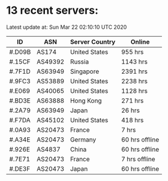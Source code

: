 # 13 recent servers:

Latest update at: Sun Mar 22 02:10:10 UTC 2020

| ID | ASN | Server Country | Online |
| -- | --- | -------------- | ------ |
| #.D09B | AS174 | United States | 955 hrs |
| #.15CF | AS49392 | Russia | 1143 hrs |
| #.7F1D | AS63949 | Singapore | 2391 hrs |
| #.9FC3 | AS53889 | United States | 2238 hrs |
| #.E069 | AS40065 | United States | 1128 hrs |
| #.BD3E | AS63888 | Hong Kong | 271 hrs |
| #.2A79 | AS63949 | Japan | 26 hrs |
| #.F7DA | AS45102 | United States | 418 hrs |
| #.0A93 | AS20473 | France | 7 hrs |
| #.A34E | AS20473 | Germany | 60 hrs offline |
| #.926E | AS4837 | China | 60 hrs offline |
| #.7E71 | AS20473 | France | 7 hrs offline |
| #.DE3F | AS20473 | Japan | 60 hrs offline |

